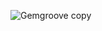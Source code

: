 

![Gemgroove copy](https://user-images.githubusercontent.com/94722790/213843430-83f1372f-4226-413b-a922-fe05141394ad.jpg)

